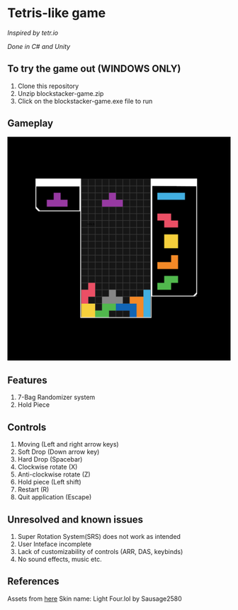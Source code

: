 # Tetris-like game
*Inspired by tetr.io*

*Done in C# and Unity*

## To try the game out (WINDOWS ONLY)
1. Clone this repository
2. Unzip blockstacker-game.zip
3. Click on the blockstacker-game.exe file to run

## Gameplay
![gameplay](gameplay.png "gameplay")

## Features
1. 7-Bag Randomizer system
2. Hold Piece

## Controls
1. Moving (Left and right arrow keys)
2. Soft Drop (Down arrow key)
3. Hard Drop (Spacebar)
4. Clockwise rotate (X)
5. Anti-clockwise rotate (Z)
6. Hold piece (Left shift)
7. Restart (R)
8. Quit application (Escape)


## Unresolved and known issues
1. Super Rotation System(SRS) does not work as intended 
2. User Inteface incomplete
3. Lack of customizability of controls (ARR, DAS, keybinds)
4. No sound effects, music etc.

## References
Assets from [here](https://you.have.fail/tetrioplus/)
Skin name: Light Four.lol by Sausage2580